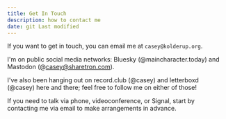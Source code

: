 ```yaml
---
title: Get In Touch
description: how to contact me
date: git Last modified
---
```


If you want to get in touch, you can email me at `casey@kolderup.org`.

I'm on public social media networks: Bluesky (@maincharacter.today) and Mastodon (@casey@sharetron.com).

I've also been hanging out on record.club (@casey) and letterboxd (@casey) here and there; feel free to follow me on either of those!

If you need to talk via phone, videoconference, or Signal, start by contacting me via email to make arrangements in advance.
